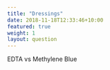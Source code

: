 ```yaml
---
title: "Dressings"
date: 2018-11-18T12:33:46+10:00
featured: true
weight: 1
layout: question
---
```


EDTA vs Methylene Blue
